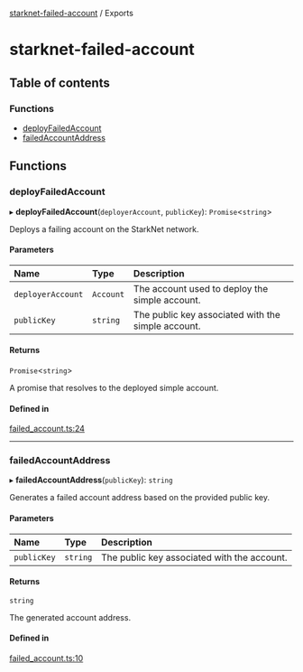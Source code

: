 [starknet-failed-account](README.md) / Exports

# starknet-failed-account

## Table of contents

### Functions

- [deployFailedAccount](modules.md#deployfailedaccount)
- [failedAccountAddress](modules.md#failedaccountaddress)

## Functions

### deployFailedAccount

▸ **deployFailedAccount**(`deployerAccount`, `publicKey`): `Promise`\<`string`\>

Deploys a failing account on the StarkNet network.

#### Parameters

| Name | Type | Description |
| :------ | :------ | :------ |
| `deployerAccount` | `Account` | The account used to deploy the simple account. |
| `publicKey` | `string` | The public key associated with the simple account. |

#### Returns

`Promise`\<`string`\>

A promise that resolves to the deployed simple account.

#### Defined in

[failed_account.ts:24](https://github.com/0xknwn/starknet-modular-account/blob/c2960301b1b70ffa10998e408ff45f6e7b591a27/experiments/starknet-failed-account/src/failed_account.ts#L24)

___

### failedAccountAddress

▸ **failedAccountAddress**(`publicKey`): `string`

Generates a failed account address based on the provided public key.

#### Parameters

| Name | Type | Description |
| :------ | :------ | :------ |
| `publicKey` | `string` | The public key associated with the account. |

#### Returns

`string`

The generated account address.

#### Defined in

[failed_account.ts:10](https://github.com/0xknwn/starknet-modular-account/blob/c2960301b1b70ffa10998e408ff45f6e7b591a27/experiments/starknet-failed-account/src/failed_account.ts#L10)
